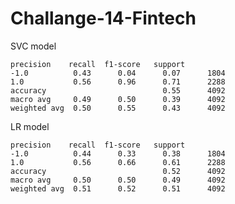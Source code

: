 # Challange-14-Fintech
SVC model 

    precision    recall  f1-score   support
    -1.0          0.43      0.04      0.07      1804
    1.0           0.56      0.96      0.71      2288
    accuracy                          0.55      4092
    macro avg     0.49      0.50      0.39      4092
    weighted avg  0.50      0.55      0.43      4092

LR model

    precision    recall  f1-score   support
    -1.0          0.44      0.33      0.38      1804
    1.0           0.56      0.66      0.61      2288
    accuracy                          0.52      4092
    macro avg     0.50      0.50      0.49      4092
    weighted avg  0.51      0.52      0.51      4092
